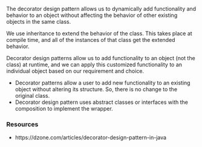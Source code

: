 The decorator design pattern allows us to dynamically add functionality and behavior to an object without affecting the behavior of other existing objects in the same class.

We use inheritance to extend the behavior of the class. This takes place at compile time, and all of the instances of that class get the extended behavior.

Decorator design patterns allow us to add functionality to an object (not the class) at runtime, and we can apply this customized functionality to an individual object based on our requirement and choice.

<ul>
<li>
Decorator patterns allow a user to add new functionality to an existing object without altering its structure. So, there is no change to the original class.
</li>
<li>
Decorator design pattern uses abstract classes or interfaces with the composition to implement the wrapper.
</li>
</ul>


### Resources

<ul>
<li>
https://dzone.com/articles/decorator-design-pattern-in-java
</li></ul>